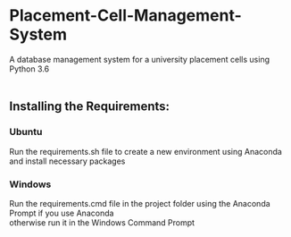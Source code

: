 # Placement-Cell-Management-System
A database management system for a university placement cells using Python 3.6 <br/><br/>

## Installing the Requirements:
### Ubuntu
Run the requirements.sh file to create a new environment using Anaconda and install necessary packages <br/>

### Windows
Run the requirements.cmd file in the project folder using the Anaconda Prompt if you use Anaconda <br/>
otherwise run it in the Windows Command Prompt